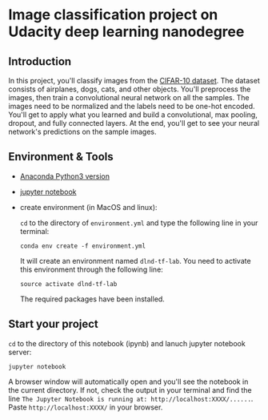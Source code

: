 # Image classification project on Udacity deep learning nanodegree

## Introduction

In this project, you'll classify images from the [CIFAR-10 dataset](https://www.cs.toronto.edu/~kriz/cifar.html).  The dataset consists of airplanes, dogs, cats, and other objects. You'll preprocess the images, then train a convolutional neural network on all the samples. The images need to be normalized and the labels need to be one-hot encoded.  You'll get to apply what you learned and build a convolutional, max pooling, dropout, and fully connected layers.  At the end, you'll get to see your neural network's predictions on the sample images.

## Environment & Tools

* [Anaconda Python3 version](https://www.anaconda.com/download/#macos) 
* [jupyter notebook](http://jupyter.org/install)
* create environment (in MacOS and linux):

	`cd` to the directory of `environment.yml` and type the following line in your terminal:
	```
	conda env create -f environment.yml
	```
	It will create an environment named `dlnd-tf-lab`. You need to activate this environment through the following line:
	```
	source activate dlnd-tf-lab
	```
	The required packages have been installed.

## Start your project

`cd` to the directory of this notebook (ipynb) and lanuch jupyter notebook server:
```
jupyter notebook
```
A browser window will automatically open and you'll see the notebook in the current directory. If not, check the output in your terminal and find the line `The Jupyter Notebook is running at: http://localhost:XXXX/......`. Paste `http://localhost:XXXX/` in your browser. 
